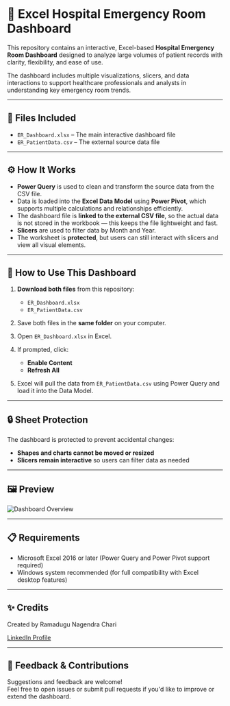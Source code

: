 # 🏥 Excel Hospital Emergency Room Dashboard

This repository contains an interactive, Excel-based **Hospital Emergency Room Dashboard** designed to analyze large volumes of patient records with clarity, flexibility, and ease of use.

The dashboard includes multiple visualizations, slicers, and data interactions to support healthcare professionals and analysts in understanding key emergency room trends.

---

## 📂 Files Included

- `ER_Dashboard.xlsx` – The main interactive dashboard file  
- `ER_PatientData.csv` – The external source data file  

---

## ⚙️ How It Works

- **Power Query** is used to clean and transform the source data from the CSV file.
- Data is loaded into the **Excel Data Model** using **Power Pivot**, which supports multiple calculations and relationships efficiently.
- The dashboard file is **linked to the external CSV file**, so the actual data is not stored in the workbook — this keeps the file lightweight and fast.
- **Slicers** are used to filter data by Month and Year.
- The worksheet is **protected**, but users can still interact with slicers and view all visual elements.

---

## 🔗 How to Use This Dashboard

1. **Download both files** from this repository:
   - `ER_Dashboard.xlsx`
   - `ER_PatientData.csv`

2. Save both files in the **same folder** on your computer.

3. Open `ER_Dashboard.xlsx` in Excel.

4. If prompted, click:
   - **Enable Content**
   - **Refresh All**

5. Excel will pull the data from `ER_PatientData.csv` using Power Query and load it into the Data Model.

---

## 🔒 Sheet Protection

The dashboard is protected to prevent accidental changes:
- **Shapes and charts cannot be moved or resized**
- **Slicers remain interactive** so users can filter data as needed

---

## 🖼️ Preview

![Dashboard Overview](images/dashboard.png)

---

## 📋 Requirements

- Microsoft Excel 2016 or later (Power Query and Power Pivot support required)
- Windows system recommended (for full compatibility with Excel desktop features)

---

## ✨ Credits

Created by Ramadugu Nagendra Chari

[LinkedIn Profile](https://www.linkedin.com/in/ramadugu-nagendra-chari-60199b225/)

---

## 💬 Feedback & Contributions

Suggestions and feedback are welcome!  
Feel free to open issues or submit pull requests if you'd like to improve or extend the dashboard.

